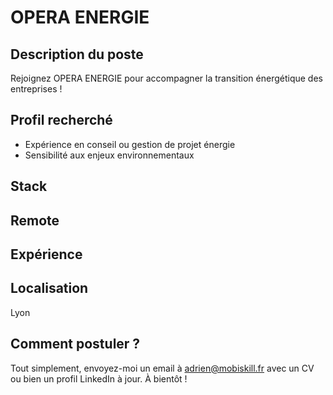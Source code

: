 # OPERA ENERGIE

## Description du poste

Rejoignez OPERA ENERGIE pour accompagner la transition énergétique des entreprises !

## Profil recherché

- Expérience en conseil ou gestion de projet énergie
- Sensibilité aux enjeux environnementaux

## Stack


## Remote


## Expérience


## Localisation

Lyon

## Comment postuler ?

Tout simplement, envoyez-moi un email à adrien@mobiskill.fr avec un CV ou bien un profil LinkedIn à jour. À bientôt !
